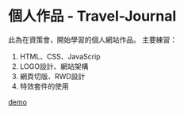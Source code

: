 # 個人作品 - Travel-Journal

此為在資策會，開始學習的個人網站作品。
主要練習：
1. HTML、CSS、JavaScrip
2. LOGO設計、網站架構
3. 網頁切版、RWD設計
4. 特效套件的使用
 
 [demo](https://bobosun0713.github.io/SideProject-TravelJournal/dest/index.html)
